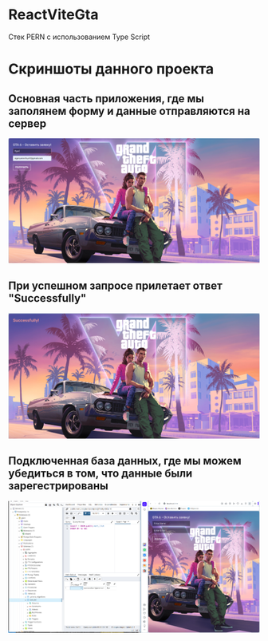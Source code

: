# ReactViteGta
Стек PERN с использованием Type Script
# Скриншоты данного проекта

<h2>Основная часть приложения, где мы заполянем форму и данные отправляются на сервер</h2>
<img src="https://github.com/flavokrkkk/ReactViteGta/blob/main/scrins/2023-12-25_02-44-05.png">

<h2>При успешном запросе прилетает ответ "Successfully"</h2>
<img src="https://github.com/flavokrkkk/ReactViteGta/blob/main/scrins/2023-12-25_02-44-23.png">

<h2>Подключенная база данных, где мы можем убедиться в том, что данные были зарегестрированы </h2>
<img src="https://github.com/flavokrkkk/ReactViteGta/blob/main/scrins/2023-12-25_02-46-16.png">
